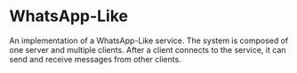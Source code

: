 # WhatsApp-Like
An implementation of a WhatsApp-Like service. The system is composed of one server and multiple clients. After a client connects to the service, it can send and receive messages from other clients.
